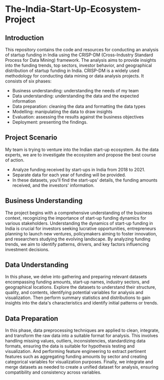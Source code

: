 # The-India-Start-Up-Ecosystem-Project
## Introduction
This repository contains the code and resources for conducting an analysis of startup funding in India using the CRISP-DM (Cross-Industry Standard Process for Data Mining) framework. The analysis aims to provide insights into the funding trends, top sectors, investor behavior, and geographical distribution of startup funding in India. CRISP-DM is a widely used methodology for conducting data mining or data analysis projects. It consists of six phases:
* Business understanding: understanding the needs of my team
* Data understanding: understanding the data and the expected information
* Data preparation: cleaning the data and formatting the data types
* Modelling: manipulating the data to draw insights
* Evaluation: assessing the results against the business objectives
* Deployment: presenting the findings.

## Project Scenario
My team is trying to venture into the Indian start-up ecosystem. As the data experts, we are to investigate the ecosystem and propose the best course of action.
* Analyze funding received by start-ups in India from 2018 to 2021.
* Separate data for each year of funding will be provided.
* In these datasets, you'll find the start-ups' details, the funding amounts received, and the investors' information.

## Business Understanding
The project begins with a comprehensive understanding of the business context, recognizing the importance of start-up funding dynamics for various stakeholders. Understanding the dynamics of start-up funding in India is crucial for investors seeking lucrative opportunities, entrepreneurs planning to launch new ventures, policymakers aiming to foster innovation, and researchers studying the evolving landscape. By analyzing funding trends, we aim to identify patterns, drivers, and key factors influencing investment decisions.

## Data Understanding
In this phase, we delve into gathering and preparing relevant datasets encompassing funding amounts, start-up names, industry sectors, and geographical locations. Explore the datasets to understand their structure, quality, and contents, identifying potential variables for analysis and visualization. Then perform summary statistics and distributions to gain insights into the data's characteristics and identify initial patterns or trends.

## Data Preparation
In this phase, data preprocessing techniques are applied to clean, integrate, and transform the raw data into a suitable format for analysis. This involves handling missing values, outliers, inconsistencies, standardizing data formats, ensuring the data is suitable for hypothesis testing and visualization. And performing feature engineering to extract pertinent features such as aggregating funding amounts by sector and creating categorical variables for visualization purposes. Finally, we integrate and merge datasets as needed to create a unified dataset for analysis, ensuring compatibility and consistency across variables. 
